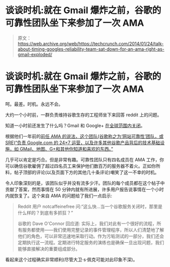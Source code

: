 # 谈谈时机:就在 Gmail 爆炸之前，谷歌的可靠性团队坐下来参加了一次 AMA

> 原文：<https://web.archive.org/web/https://techcrunch.com/2014/01/24/talk-about-timing-googles-reliability-team-sat-down-for-an-ama-right-as-gmail-exploded/>

# 谈谈时机:就在 Gmail 爆炸之前，谷歌的可靠性团队坐下来参加了一次 AMA

呵。最差。时机。永远不会。

大约一个小时前，一群负责维持谷歌生存的工程师坐下来回答 reddit 上的问题。

知道一小时前还发生了什么吗？Gmail 和 Google+ [在全球范围内关闭](https://web.archive.org/web/20230131015128/https://techcrunch.com/2014/01/24/gmail-goes-down-across-the-world/)。

根据他们一年前的[前任 AMA 的说法，这个团队(谷歌称之为‘网站可靠性’团队，或 SRE)“负责 Google.com 的 24×7 运营，以及许多其他谷歌产品背后的技术基础设施，如 GMail、地图、G+和其他你知道和喜欢的东西。”](https://web.archive.org/web/20230131015128/http://www.reddit.com/r/IAmA/comments/177267/we_are_the_google_site_reliability_team_we_make)

几乎可以肯定是巧合。但是非常有趣。可靠性团队只有四名成员在 AMA 工作，你可以确信谷歌雇佣了超过四名员工来保护他们数百万的服务器不着火。正如你所料，帖子顶部的评论(以及页面下方的其他几十条评论)嘲笑了这一不幸的时机。

令人印象深刻的是，该团队似乎并没有流多少汗。团队的每个成员都在这个帖子中贡献了答案，然而事情在 50 分钟内就有所进展，许多用户报告说事情在一个小时内就恢复了。这个来自 AMA 的问题给了我们一点启示:

> Reddit 用户 notcaffeinefree 问:“这么快…当一个谷歌服务关闭时，那里是什么样的？到底有多抓狂？”
> 
> 谷歌的 Dave O'Connor 回应道:
> 实际上，我们对此有一个很好的流程，所有服务都使用——我们使用完整记录的事件管理程序，所以人们清楚地了解他们的角色，可以非常迅速地采取行动。作为污垢测试的一部分，我们还会定期执行这一流程。定期进行特定服务的演练也是确保一旦出现问题，我们能够直接解决的重要组成部分。

看起来这个过程确实非常顺利(尽管大卫·s·佩克可能对此印象不深)。